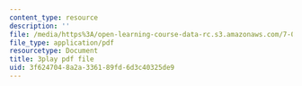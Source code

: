 ```yaml
---
content_type: resource
description: ''
file: /media/https%3A/open-learning-course-data-rc.s3.amazonaws.com/7-014-introductory-biology-spring-2005/3f6247048a2a336189fd6d3c40325de9_RJf9jRf-Ekw.pdf
file_type: application/pdf
resourcetype: Document
title: 3play pdf file
uid: 3f624704-8a2a-3361-89fd-6d3c40325de9
---
```

